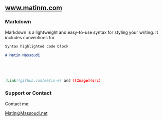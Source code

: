 ## www.matinm.com



### Markdown

Markdown is a lightweight and easy-to-use syntax for styling your writing. It includes conventions for

```markdown
Syntax highlighted code block

# Matin Massoudi





[Link](github.com/matin-m) and ![Image](src)
```


### Support or Contact

Contact me:

Matin@Massoudi.net
